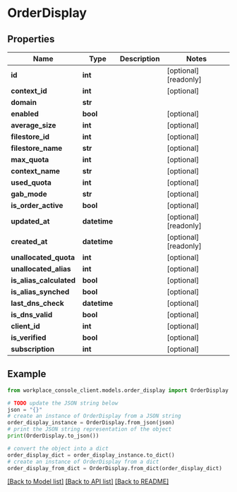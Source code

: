 # OrderDisplay


## Properties

Name | Type | Description | Notes
------------ | ------------- | ------------- | -------------
**id** | **int** |  | [optional] [readonly] 
**context_id** | **int** |  | [optional] 
**domain** | **str** |  | 
**enabled** | **bool** |  | [optional] 
**average_size** | **int** |  | [optional] 
**filestore_id** | **int** |  | [optional] 
**filestore_name** | **str** |  | [optional] 
**max_quota** | **int** |  | [optional] 
**context_name** | **str** |  | [optional] 
**used_quota** | **int** |  | [optional] 
**gab_mode** | **str** |  | [optional] 
**is_order_active** | **bool** |  | [optional] 
**updated_at** | **datetime** |  | [optional] [readonly] 
**created_at** | **datetime** |  | [optional] [readonly] 
**unallocated_quota** | **int** |  | [optional] 
**unallocated_alias** | **int** |  | [optional] 
**is_alias_calculated** | **bool** |  | [optional] 
**is_alias_synched** | **bool** |  | [optional] 
**last_dns_check** | **datetime** |  | [optional] 
**is_dns_valid** | **bool** |  | [optional] 
**client_id** | **int** |  | [optional] 
**is_verified** | **bool** |  | [optional] 
**subscription** | **int** |  | [optional] 

## Example

```python
from workplace_console_client.models.order_display import OrderDisplay

# TODO update the JSON string below
json = "{}"
# create an instance of OrderDisplay from a JSON string
order_display_instance = OrderDisplay.from_json(json)
# print the JSON string representation of the object
print(OrderDisplay.to_json())

# convert the object into a dict
order_display_dict = order_display_instance.to_dict()
# create an instance of OrderDisplay from a dict
order_display_from_dict = OrderDisplay.from_dict(order_display_dict)
```
[[Back to Model list]](../README.md#documentation-for-models) [[Back to API list]](../README.md#documentation-for-api-endpoints) [[Back to README]](../README.md)


